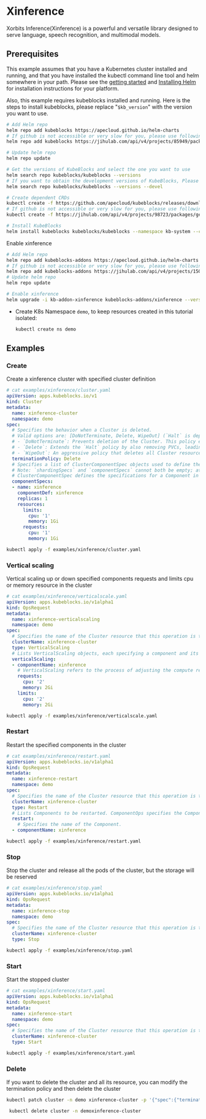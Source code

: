 # Xinference

Xorbits Inference(Xinference) is a powerful and versatile library designed to serve language, speech recognition, and multimodal models.

## Prerequisites

This example assumes that you have a Kubernetes cluster installed and running, and that you have installed the kubectl command line tool and helm somewhere in your path. Please see the [getting started](https://kubernetes.io/docs/setup/)  and [Installing Helm](https://helm.sh/docs/intro/install/) for installation instructions for your platform.

Also, this example requires kubeblocks installed and running. Here is the steps to install kubeblocks, please replace "`$kb_version`" with the version you want to use.
```bash
# Add Helm repo
helm repo add kubeblocks https://apecloud.github.io/helm-charts
# If github is not accessible or very slow for you, please use following repo instead
helm repo add kubeblocks https://jihulab.com/api/v4/projects/85949/packages/helm/stable

# Update helm repo
helm repo update

# Get the versions of KubeBlocks and select the one you want to use
helm search repo kubeblocks/kubeblocks --versions
# If you want to obtain the development versions of KubeBlocks, Please add the '--devel' parameter as the following command
helm search repo kubeblocks/kubeblocks --versions --devel

# Create dependent CRDs
kubectl create -f https://github.com/apecloud/kubeblocks/releases/download/v$kb_version/kubeblocks_crds.yaml
# If github is not accessible or very slow for you, please use following command instead
kubectl create -f https://jihulab.com/api/v4/projects/98723/packages/generic/kubeblocks/v$kb_version/kubeblocks_crds.yaml

# Install KubeBlocks
helm install kubeblocks kubeblocks/kubeblocks --namespace kb-system --create-namespace --version="$kb_version"
```
Enable xinference
```bash
# Add Helm repo
helm repo add kubeblocks-addons https://apecloud.github.io/helm-charts
# If github is not accessible or very slow for you, please use following repo instead
helm repo add kubeblocks-addons https://jihulab.com/api/v4/projects/150246/packages/helm/stable
# Update helm repo
helm repo update

# Enable xinference
helm upgrade -i kb-addon-xinference kubeblocks-addons/xinference --version $kb_version -n kb-system
```
- Create K8s Namespace `demo`, to keep resources created in this tutorial isolated:

  ```bash
  kubectl create ns demo
  ```

## Examples

### Create
Create a xinference cluster with specified cluster definition
```yaml
# cat examples/xinference/cluster.yaml
apiVersion: apps.kubeblocks.io/v1
kind: Cluster
metadata:
  name: xinference-cluster
  namespace: demo
spec:
  # Specifies the behavior when a Cluster is deleted.
  # Valid options are: [DoNotTerminate, Delete, WipeOut] (`Halt` is deprecated since KB 0.9)
  # - `DoNotTerminate`: Prevents deletion of the Cluster. This policy ensures that all resources remain intact.
  # - `Delete`: Extends the `Halt` policy by also removing PVCs, leading to a thorough cleanup while removing all persistent data.
  # - `WipeOut`: An aggressive policy that deletes all Cluster resources, including volume snapshots and backups in external storage. This results in complete data removal and should be used cautiously, primarily in non-production environments to avoid irreversible data loss.
  terminationPolicy: Delete
  # Specifies a list of ClusterComponentSpec objects used to define the individual components that make up a Cluster. This field allows for detailed configuration of each component within the Cluster.
  # Note: `shardingSpecs` and `componentSpecs` cannot both be empty; at least one must be defined to configure a cluster.
  # ClusterComponentSpec defines the specifications for a Component in a Cluster.
  componentSpecs:
  - name: xinference
    componentDef: xinference
    replicas: 1
    resources:
      limits:
        cpu: '1'
        memory: 1Gi
      requests:
        cpu: '1'
        memory: 1Gi

```

```bash
kubectl apply -f examples/xinference/cluster.yaml
```

### Vertical scaling
Vertical scaling up or down specified components requests and limits cpu or memory resource in the cluster
```yaml
# cat examples/xinference/verticalscale.yaml
apiVersion: apps.kubeblocks.io/v1alpha1
kind: OpsRequest
metadata:
  name: xinference-verticalscaling
  namespace: demo
spec:
  # Specifies the name of the Cluster resource that this operation is targeting.
  clusterName: xinference-cluster
  type: VerticalScaling
  # Lists VerticalScaling objects, each specifying a component and its desired compute resources for vertical scaling.
  verticalScaling:
  - componentName: xinference
    # VerticalScaling refers to the process of adjusting the compute resources (e.g., CPU, memory) allocated to a Component. It defines the parameters required for the operation.
    requests:
      cpu: '2'
      memory: 2Gi
    limits:
      cpu: '2'
      memory: 2Gi

```

```bash
kubectl apply -f examples/xinference/verticalscale.yaml
```

### Restart
Restart the specified components in the cluster
```yaml
# cat examples/xinference/restart.yaml
apiVersion: apps.kubeblocks.io/v1alpha1
kind: OpsRequest
metadata:
  name: xinference-restart
  namespace: demo
spec:
  # Specifies the name of the Cluster resource that this operation is targeting.
  clusterName: xinference-cluster
  type: Restart
  # Lists Components to be restarted. ComponentOps specifies the Component to be operated on.
  restart:
    # Specifies the name of the Component.
  - componentName: xinference

```

```bash
kubectl apply -f examples/xinference/restart.yaml
```

### Stop
Stop the cluster and release all the pods of the cluster, but the storage will be reserved
```yaml
# cat examples/xinference/stop.yaml
apiVersion: apps.kubeblocks.io/v1alpha1
kind: OpsRequest
metadata:
  name: xinference-stop
  namespace: demo
spec:
  # Specifies the name of the Cluster resource that this operation is targeting.
  clusterName: xinference-cluster
  type: Stop

```

```bash
kubectl apply -f examples/xinference/stop.yaml
```

### Start
Start the stopped cluster
```yaml
# cat examples/xinference/start.yaml
apiVersion: apps.kubeblocks.io/v1alpha1
kind: OpsRequest
metadata:
  name: xinference-start
  namespace: demo
spec:
  # Specifies the name of the Cluster resource that this operation is targeting.
  clusterName: xinference-cluster
  type: Start

```

```bash
kubectl apply -f examples/xinference/start.yaml
```

### Delete
If you want to delete the cluster and all its resource, you can modify the termination policy and then delete the cluster
```bash
kubectl patch cluster -n demo xinference-cluster -p '{"spec":{"terminationPolicy":"WipeOut"}}' --type="merge"

 kubectl delete cluster -n demoxinference-cluster
```
